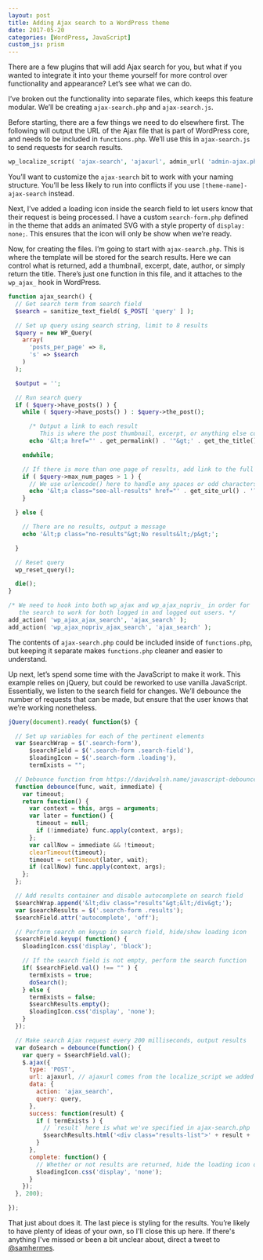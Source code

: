 ```yaml
---
layout: post
title: Adding Ajax search to a WordPress theme
date: 2017-05-20
categories: [WordPress, JavaScript]
custom_js: prism
---
```


There are a few plugins that will add Ajax search for you, but what if you wanted to integrate it into your theme yourself for more control over functionality and appearance? Let’s see what we can do.

I’ve broken out the functionality into separate files, which keeps this feature modular. We’ll be creating `ajax-search.php` and `ajax-search.js`.

Before starting, there are a few things we need to do elsewhere first. The following will output the URL of the Ajax file that is part of WordPress core, and needs to be included in `functions.php`. We’ll use this in `ajax-search.js` to send requests for search results.

```php
wp_localize_script( 'ajax-search', 'ajaxurl', admin_url( 'admin-ajax.php' ) );
```

You’ll want to customize the `ajax-search` bit to work with your naming structure. You’ll be less likely to run into conflicts if you use `[theme-name]-ajax-search` instead.

Next, I’ve added a loading icon inside the search field to let users know that their request is being processed. I have a custom `search-form.php` defined in the theme that adds an animated SVG with a style property of `display: none;`. This ensures that the icon will only be show when we’re ready.

Now, for creating the files. I’m going to start with `ajax-search.php`. This is where the template will be stored for the search results. Here we can control what is returned, add a thumbnail, excerpt, date, author, or simply return the title. There’s just one function in this file, and it attaches to the `wp_ajax_` hook in WordPress.

```php
function ajax_search() {
  // Get search term from search field
  $search = sanitize_text_field( $_POST[ 'query' ] );

  // Set up query using search string, limit to 8 results
  $query = new WP_Query(
    array(
      'posts_per_page' => 8,
      's' => $search
    )
  );

  $output = '';

  // Run search query
  if ( $query->have_posts() ) {
    while ( $query->have_posts() ) : $query->the_post();

      /* Output a link to each result
         This is where the post thumbnail, excerpt, or anything else could be added */
      echo '&lt;a href="' . get_permalink() . '"&gt;' . get_the_title() . '&lt;/a&gt;';

    endwhile;

    // If there is more than one page of results, add link to the full results page
    if ( $query->max_num_pages > 1 ) {
      // We use urlencode() here to handle any spaces or odd characters in the search string
      echo '&lt;a class="see-all-results" href="' . get_site_url() . '?s=' . urlencode( $search ) . '"&gt;View all results&lt;/a&gt;';
    }

  } else {

    // There are no results, output a message
    echo '&lt;p class="no-results"&gt;No results&lt;/p&gt;';

  }

  // Reset query
  wp_reset_query();

  die();
}

/* We need to hook into both wp_ajax and wp_ajax_nopriv_ in order for
   the search to work for both logged in and logged out users. */
add_action( 'wp_ajax_ajax_search', 'ajax_search' );
add_action( 'wp_ajax_nopriv_ajax_search', 'ajax_search' );
```

The contents of `ajax-search.php` could be included inside of `functions.php`, but keeping it separate makes `functions.php` cleaner and easier to understand.

Up next, let’s spend some time with the JavaScript to make it work. This example relies on jQuery, but could be reworked to use vanilla JavaScript. Essentially, we listen to the search field for changes. We’ll debounce the number of requests that can be made, but ensure that the user knows that we’re working nonetheless.

```js
jQuery(document).ready( function($) {

  // Set up variables for each of the pertinent elements
  var $searchWrap = $('.search-form'),
      $searchField = $('.search-form .search-field'),
      $loadingIcon = $('.search-form .loading'),
      termExists = "";

  // Debounce function from https://davidwalsh.name/javascript-debounce-function
  function debounce(func, wait, immediate) {
    var timeout;
    return function() {
      var context = this, args = arguments;
      var later = function() {
        timeout = null;
        if (!immediate) func.apply(context, args);
      };
      var callNow = immediate && !timeout;
      clearTimeout(timeout);
      timeout = setTimeout(later, wait);
      if (callNow) func.apply(context, args);
    };
  };

  // Add results container and disable autocomplete on search field
  $searchWrap.append('&lt;div class="results"&gt;&lt;/div&gt;');
  var $searchResults = $('.search-form .results');
  $searchField.attr('autocomplete', 'off');

  // Perform search on keyup in search field, hide/show loading icon
  $searchField.keyup( function() {
    $loadingIcon.css('display', 'block');

    // If the search field is not empty, perform the search function
    if( $searchField.val() !== "" ) {
      termExists = true;
      doSearch();
    } else {
      termExists = false;
      $searchResults.empty();
      $loadingIcon.css('display', 'none');
    }
  });

  // Make search Ajax request every 200 milliseconds, output results
  var doSearch = debounce(function() {
    var query = $searchField.val();
    $.ajax({
      type: 'POST',
      url: ajaxurl, // ajaxurl comes from the localize_script we added to functions.php
      data: {
        action: 'ajax_search',
        query: query,
      },
      success: function(result) {
        if ( termExists ) {
          // `result` here is what we've specified in ajax-search.php
          $searchResults.html('<div class="results-list">' + result + '</div>');
        }
      },
      complete: function() {
        // Whether or not results are returned, hide the loading icon once the request is complete
        $loadingIcon.css('display', 'none');
      }
    });
  }, 200);

});
```

That just about does it. The last piece is styling for the results. You’re likely to have plenty of ideas of your own, so I'll close this up here. If there's anything I've missed or been a bit unclear about, direct a tweet to [@samhermes](https://twitter.com/samhermes).